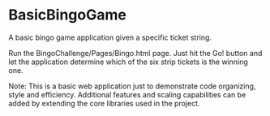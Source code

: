 # BasicBingoGame
A basic bingo game application given a specific ticket string.

Run the BingoChallenge/Pages/Bingo.html page.
Just hit the Go! button and let the application determine which of the six strip tickets is the winning one.

Note:
This is a basic web application just to demonstrate code organizing, style and efficiency.
Additional features and scaling capabilities can be added by extending the core libraries used in the project.
